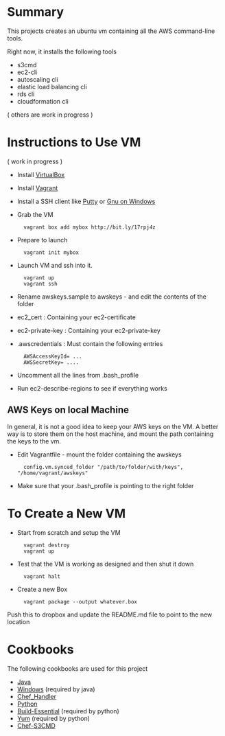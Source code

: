 
Summary
=======

This projects creates an ubuntu vm containing all the AWS command-line tools. 

Right now, it installs the following tools

* s3cmd
* ec2-cli
* autoscaling cli 
* elastic load balancing cli
* rds cli
* cloudformation cli

( others are work in progress )


Instructions to Use VM
======================

( work in progress )

* Install [VirtualBox](http://www.virtualbox.org)
* Install [Vagrant](http://www.vagrantup.com)
* Install a SSH client like [Putty](http://www.putty.org) or [Gnu on Windows](https://github.com/bmatzelle/gow/downloads)
* Grab the VM

		vagrant box add mybox http://bit.ly/17rpj4z

* Prepare to launch 
       
		vagrant init mybox

* Launch VM and ssh into it. 

		vagrant up
		vagrant ssh

* Rename awskeys.sample to awskeys - and edit the contents of the folder
* ec2_cert : Containing your ec2-certificate
* ec2-private-key : Containing your ec2-private-key
* .awscredentials : Must contain the following entries

		AWSAccessKeyId= ...
		AWSSecretKey= ....

* Uncomment all the lines from .bash_profile
* Run ec2-describe-regions to see if everything works

AWS Keys on local Machine
--------------------------

In general, it is not a good idea to keep your AWS keys on the VM. A better way is to store them
on the host machine, and mount the path containing the keys to the vm.

* Edit Vagrantfile - mount the folder containing the awskeys

		config.vm.synced_folder "/path/to/folder/with/keys", "/home/vagrant/awskeys"

* Make sure that your .bash_profile is pointing to the right folder


To Create a New VM
==================

* Start from scratch and setup the VM

		vagrant destroy
		vagrant up

* Test that the VM is working as designed and then shut it down

		vagrant halt

* Create a new Box

		vagrant package --output whatever.box 


Push this to dropbox and update the README.md file to point to the new location


Cookbooks
=========

The following cookbooks are used for this project

* [Java](http://community.opscode.com/cookbooks/java)
* [Windows](http://community.opscode.com/cookbooks/windows) (required by java)
* [Chef_Handler](http://community.opscode.com/cookbooks/chef_handler)
* [Python](http://github.com/opscode-cookbooks/python)
* [Build-Essential](http://community.opscode.com/cookbooks/build-essential) (required by python)
* [Yum](http://github.com/opscode-cookbooks/yum) (required by python)
* [Chef-S3CMD](http://community.opscode.com/cookbooks/s3cmd-master)